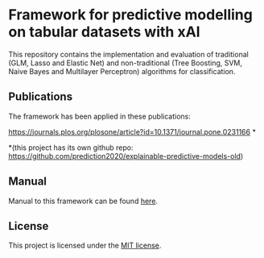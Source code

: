 # Framework for predictive modelling on tabular datasets with xAI

This repository contains the implementation and evaluation of traditional (GLM, Lasso and Elastic Net) and non-traditional (Tree Boosting, SVM, Naive Bayes and Multilayer Perceptron) algorithms for classification. 

## Publications

The framework has been applied in these publications:

https://journals.plos.org/plosone/article?id=10.1371/journal.pone.0231166 *




*(this project has its own github repo: https://github.com/prediction2020/explainable-predictive-models-old)

## Manual
Manual to this framework can be found [here](manual.md).

## License
This project is licensed under the [MIT license](LICENSE).



